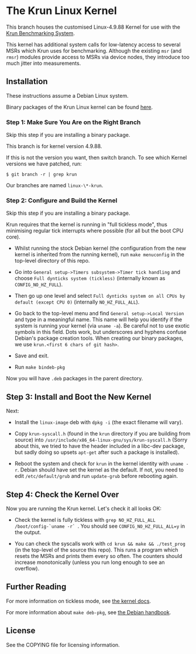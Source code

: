 # The Krun Linux Kernel

This branch houses the customised Linux-4.9.88 Kernel for use with the
[Krun Benchmarking System](https://github.com/softdevteam/krun).

This kernel has additional system calls for low-latency access to several MSRs
which Krun uses for benchmarking. Although the existing `msr` (and `rmsr`)
modules provide access to MSRs via device nodes, they introduce too much jitter
into measurements.

## Installation

These instructions assume a Debian Linux system.

Binary packages of the Krun Linux kernel can be found
[here](https://archive.org/download/krun_linux_kernel_binaries).

### Step 1: Make Sure You Are on the Right Branch

Skip this step if you are installing a binary package.

This branch is for kernel version 4.9.88.

If this is not the version you want, then switch branch. To see which Kernel
versions we have patched, run:

```
$ git branch -r | grep krun
```

Our branches are named `linux-\*-krun`.

### Step 2: Configure and Build the Kernel

Skip this step if you are installing a binary package.

Krun requires that the kernel is running in "full tickless mode", thus minimising
regular tick interrupts where possible (for all but the boot CPU core).

 * Whilst running the stock Debian kernel (the configuration from the new
   kernel is inherited from the running kernel), run `make menuconfig` in the
   top-level directory of this repo.

 * Go into `General setup->Timers subsystem->Timer tick handling` and choose
   `Full dynticks system (tickless)` (internally known as `CONFIG_NO_HZ_FULL`).

 * Then go up one level and select `Full dynticks system on all CPUs by default
   (except CPU 0)` (internally `NO_HZ_FULL_ALL`).

 * Go back to the top-level menu and find `General setup->Local Version` and
   type in a meaningful name. This name will help you identify if the system is
   running your kernel (via `uname -a`). Be careful not to use exotic symbols
   in this field. Dots work, but underscores and hyphens confuse Debian's
   package creation tools. When creating our binary packages, we use
   `krun.<first 6 chars of git hash>`.

 * Save and exit.

 * Run `make bindeb-pkg`

Now you will have `.deb` packages in the parent directory.

## Step 3: Install and Boot the New Kernel

Next:

 * Install the `linux-image` deb with `dpkg -i` (the exact filename will vary).

 * Copy `krun-syscall.h` (found in the `krun` directory if you are building
   from source) into `/usr/include/x86_64-linux-gnu/sys/krun-syscall.h` (Sorry
   about this, we tried to have the header included in a libc-dev package, but
   sadly doing so upsets `apt-get` after such a package is installed).

 * Reboot the system and check for `krun` in the kernel identity with `uname
   -r`. Debian should have set the kernel as the default. If not, you need to
   edit `/etc/default/grub` and run `update-grub` before rebooting again.

## Step 4: Check the Kernel Over

Now you are running the Krun kernel. Let's check it all looks OK:

 * Check the kernel is fully tickless with ``grep NO_HZ_FULL_ALL
   /boot/config-`uname -r` ``. You should see `CONFIG_NO_HZ_FULL_ALL=y` in the
   output.

 * You can check the syscalls work with `cd krun && make && ./test_prog` (in the
   top-level of the source this repo). This runs a program which resets the MSRs and
   prints them every so often. The counters should increase monotonically
   (unless you run long enough to see an overflow).

## Further Reading

For more information on tickless mode, see
[the kernel docs](https://www.kernel.org/doc/Documentation/timers/NO_HZ.txt).

For more information about `make deb-pkg`, see
[the Debian handbook](https://debian-handbook.info/browse/stable/sect.kernel-compilation.html).

## License

See the COPYING file for licensing information.
